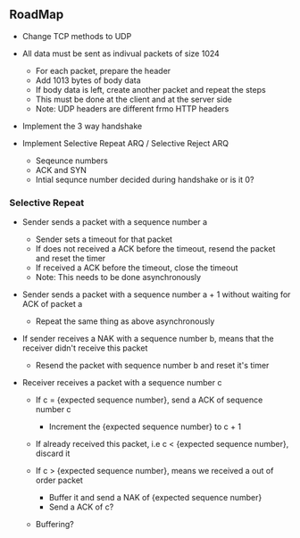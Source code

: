 ## RoadMap

- Change TCP methods to UDP

- All data must be sent as indivual packets of size 1024
    - For each packet, prepare the header
    - Add 1013 bytes of body data
    - If body data is left, create another packet and repeat the steps
    - This must be done at the client and at the server side
    - Note: UDP headers are different frmo HTTP headers

- Implement the 3 way handshake

-  Implement Selective Repeat ARQ / Selective Reject ARQ
    - Seqeunce numbers
    - ACK and SYN
    - Intial sequnce number decided during handshake or is it 0?


### Selective Repeat

- Sender sends a packet with a sequence number a
    - Sender sets a timeout for that packet
    - If does not received a ACK before the timeout, resend the packet and reset the timer
    - If received a ACK before the timeout, close the timeout
    - Note: This needs to be done asynchronously

- Sender sends a packet with a sequence number a + 1 without waiting for ACK of packet a
    - Repeat the same thing as above asynchronously

- If sender receives a NAK with a sequence number b, means that the receiver didn't receive this packet
    - Resend the packet with sequence number b and reset it's timer


- Receiver receives a packet with a sequence number c
    - If c = {expected sequence number}, send a ACK of sequence number c
        - Increment the {expected sequence number} to c + 1
    - If already received this packet, i.e c < {expected sequence number}, discard it
    - If c > {expected sequence number}, means we received a out of order packet
        - Buffer it and send a NAK of {expected sequence number}
        - Send a ACK of c?

    - Buffering?
